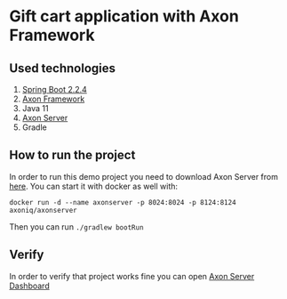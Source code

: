 # Gift cart application with Axon Framework

## Used technologies
1. [Spring Boot 2.2.4](https://spring.io/projects/spring-boot)
2. [Axon Framework](https://axoniq.io/)
3. Java 11
4. [Axon Server](https://axoniq.io/)
5. Gradle

## How to run the project 
In order to run this demo project you need to download Axon Server from [here](https://download.axoniq.io/axonserver/AxonServer.zip). 
You can start it with docker as well with:
```
docker run -d --name axonserver -p 8024:8024 -p 8124:8124 axoniq/axonserver
```
Then you can run `./gradlew bootRun`

## Verify
In order to verify that project works fine you can open [Axon Server Dashboard](http://localhost:8024/)
